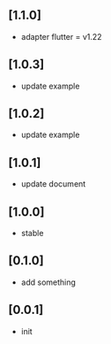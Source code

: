 ## [1.1.0]

* adapter flutter = v1.22

## [1.0.3]

* update example

## [1.0.2]

* update example

## [1.0.1]

* update document

## [1.0.0]

* stable

## [0.1.0]

* add something

## [0.0.1]

* init
